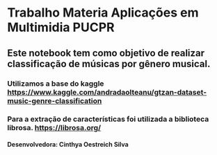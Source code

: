 # Trabalho Materia Aplicações em Multimidia PUCPR
## Este notebook tem como objetivo de realizar classificação de músicas por gênero musical.
### Utilizamos a base do kaggle https://www.kaggle.com/andradaolteanu/gtzan-dataset-music-genre-classification
### Para a extração de características foi utilizada a biblioteca librosa. https://librosa.org/
#### Desenvolvedora: Cinthya Oestreich Silva
